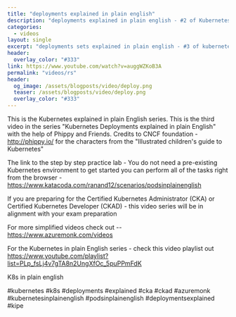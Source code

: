 ```yaml
---
title: "deployments explained in plain english"
description: "deployments explained in plain english - #2 of Kubernetes explained in plain english series"
categories:
  - videos
layout: single
excerpt: "deployments sets explained in plain english - #3 of kubernetes explained in plain english series"
header:
  overlay_color: "#333"
link: https://www.youtube.com/watch?v=auggWZKoB3A
permalink: "videos/rs"
header:
  og_image: /assets/blogposts/video/deploy.png
  teaser: /assets/blogposts/video/deploy.png
  overlay_color: "#333"
---
```


This is the Kubernetes explained in plain English series. This is the third video in the series "Kubernetes Deployments explained in plain English" with the help of Phippy and Friends. Credits to CNCF foundation  - http://phippy.io/ for the characters from the "Illustrated children's guide to Kubernetes"

The link to the step by step practice lab - You do not need a pre-existing Kubernetes environment to get started you can perform all of the tasks right from the browser - https://www.katacoda.com/ranand12/scenarios/podsinplainenglish

If you are preparing for the Certified Kubernetes Administrator (CKA) or Certified Kubernetes Developer (CKAD) - this video series will be in alignment with your exam preparation

For more simplified videos check out -- https://www.azuremonk.com/videos 

For the Kubernetes in plain English series - check this video playlist out https://www.youtube.com/playlist?list=PLp_fsLj4v7gTA8n2UngXfOc_5puPPmFdK
 
K8s in plain english 

#kubernetes #k8s #deployments #explained #cka #ckad #azuremonk #kubernetesinplainenglish #podsinplainenglish #deploymentsexplained #kipe